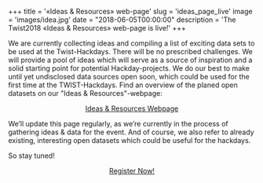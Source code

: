 ﻿+++
title = '«Ideas & Resources» web-page'
slug = 'ideas_page_live'
image = 'images/idea.jpg'
date = "2018-06-05T00:00:00"
description = 'The Twist2018 «Ideas & Resources» web-page is live!'
+++

We are currently collecting ideas and compiling a list of exciting data sets to be used at the Twist-Hackdays. There will be no prescribed challenges. We will provide a pool of ideas which will serve as a source of inspiration and a solid starting point for potential Hackday-projects.
We do our best to make until yet undisclosed data sources open soon, which could be used for the first time at the TWIST-Hackdays. Find an overview of the planed open datasets on our "Ideas & Resources"-webpage:
<center><a target="_blank" href="https://www.twist2018.ch/ideas" class="button back alt2">Ideas & Resources Webpage</a></center>

 We’ll update this page regularly, as we’re currently in the process of gathering ideas & data for the event. And of course, we also refer to already existing, interesting open datasets which could be useful for the hackdays.

So stay tuned! 

<center><a target="_blank" href="https://www.eventbrite.de/e/twist-2018-tickets-44099503803" class="button back alt2">Register Now!</a></center>


